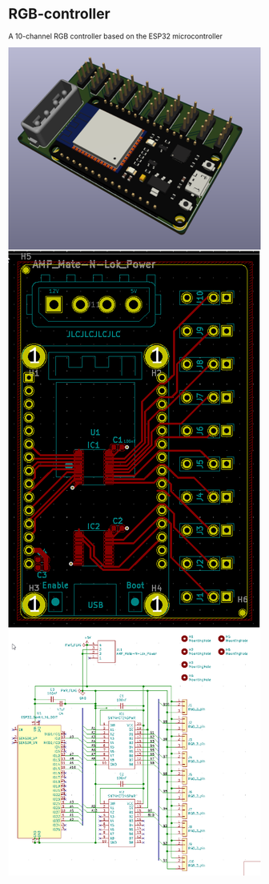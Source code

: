 # RGB-controller
A 10-channel RGB controller based on the ESP32 microcontroller

![3D render](images/kicad_PlrLsKIdt9.png)
![PCB layout](images/kicad_uQ1e10VDzU.png)
![Electrical schematics](images/kicad_KnngKtWnl6.png)
